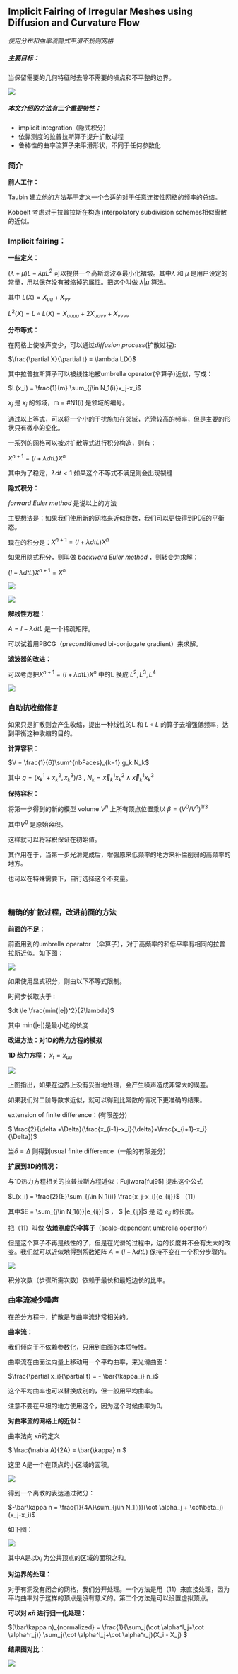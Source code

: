 ## Implicit Fairing of Irregular Meshes using Diffusion and Curvature Flow

*使用分布和曲率流隐式平滑不规则网格*



##### 主要目标：

当保留需要的几何特征时去除不需要的噪点和不平整的边界。

![](https://github.com/freyakniglty/algorithm/blob/master/images/1.png)



##### 本文介绍的方法有三个重要特性：

- implicit integration（隐式积分）
- 依靠测度的拉普拉斯算子提升扩散过程
- 鲁棒性的曲率流算子来平滑形状，不同于任何参数化

### 简介

**前人工作：**

Taubin 建立他的方法基于定义一个合适的对于任意连接性网格的频率的总结。

Kobbelt 考虑对于拉普拉斯在构造 interpolatory subdivision schemes相似离散的近似。



### **Implicit fairing：**

**一些定义：**

$(\lambda + \mu)L-\lambda\mu L^2$ 可以提供一个高斯滤波器最小化褶皱。其中$\lambda$ 和 $\mu$ 是用户设定的常量，用以保存没有被缩掉的属性。把这个叫做 $\lambda | \mu$ 算法。

其中 $L(X) = X_{uu}+X_{vv}$

$L^2(X)=L\circ L(X) = X_{uuuu} + 2X_{uuvv}+X_{vvvv}$



**分布等式：**

在网格上使噪声变少，可以通过*diffusion process*(扩散过程):

$\frac{\partial X}{\partial t} = \lambda L(X)$

其中拉普拉斯算子可以被线性地被umbrella operator(伞算子)近似，写成：

$L(x_i) = \frac{1}{m} \sum_{j\in N_1(i)}x_j-x_i$

${x_j}$ 是 $x_i$ 的邻域，m = #N1(i) 是领域的编号。

通过以上等式，可以将一个小的干扰施加在邻域，光滑较高的频率，但是主要的形状只有微小的变化。

一系列的网格可以被对扩散等式进行积分构造，则有：

$X^{n+1} = (I+\lambda dt L)X^n$

其中为了稳定，$\lambda dt <1$ 如果这个不等式不满足则会出现裂缝



**隐式积分：**

*forward Euler method* 是说以上的方法

主要想法是：如果我们使用新的网格来近似倒数，我们可以更快得到PDE的平衡态。

现在的积分是：$X^{n+1} = (I+\lambda dt L)X^n$

如果用隐式积分，则叫做 *backward Euler method* ，则转变为求解：

$(I-\lambda dtL)X^{n+1} = X^n$

![](https://github.com/freyakniglty/algorithm/blob/master/images/2.png)

![](https://github.com/freyakniglty/algorithm/blob/master/images/4.png)



**解线性方程：**

$A = I-\lambda dtL$ 是一个稀疏矩阵。

可以试着用PBCG（preconditioned bi-conjugate gradient）来求解。



**滤波器的改进：**

可以考虑把$X^{n+1} = (I+\lambda dt L)X^n$  中的L 换成 $L^2,L^3,L^4$

![](https://github.com/freyakniglty/algorithm/blob/master/images/3.png)



### 自动抗收缩修复

如果只是扩散则会产生收缩，提出一种线性的L 和 $L\circ L$ 的算子去增强低频率，达到平衡这种收缩的目的。

**计算容积：**

$V = \frac{1}{6}\sum^{nbFaces}_{k=1} g_k.N_k$

其中 $g = (x^1_k+x^2_k,x_k^3)/3$ , $N_k = \vec x^1_kx^2_k\land \vec x^1_kx_k^3$



**保持容积：**

将第一步得到的新的模型 volume $V^n$ 上所有顶点位置乘以 $\beta = (V^0/V^n)^{1/3}$

其中$V^0$ 是原始容积。

这样就可以将容积保证在初始值。

其作用在于，当第一步光滑完成后，增强原来低频率的地方来补偿削弱的高频率的地方。

也可以在特殊需要下，自行选择这个不变量。



​                                                                                       

### 精确的扩散过程，改进前面的方法

**前面的不足：**

前面用到的umbrella operator （伞算子），对于高频率的和低平率有相同的拉普拉斯近似。如下图：

![](https://github.com/freyakniglty/algorithm/blob/master/images/5.png)



如果使用显式积分，则由以下不等式限制。

时间步长取决于 :

$dt \le \frac{min(|e|)^2}{2\lambda}$

其中 min(|e|)是最小边的长度



**改进方法：对1D的热力方程的模拟**

**1D 热力方程：** $x_t = x_{uu}$

![](https://github.com/freyakniglty/algorithm/blob/master/images/6.png)

上图指出，如果在边界上没有妥当地处理，会产生噪声造成非常大的误差。

如果我们对二阶导数求近似，就可以得到比常数的情况下更准确的结果。

extension of finite difference：(有限差分)

$ \frac{2}{\delta +\Delta}(\frac{x_{i-1}-x_i}{\delta}+\frac{x_{i+1}-x_i}{\Delta})$

当$\delta = \Delta$ 则得到usual finite difference（一般的有限差分）



**扩展到3D的情况：**

与1D热力方程相关的拉普拉斯方程近似：Fujiwara[fuj95] 提出这个公式

$L(x_i) = \frac{2}{E}\sum_{j\in N_1(i)} \frac{x_j-x_i}{e_{ij}}$   （11）

其中$E = \sum_{j\in N_1(i)}|e_{ij}| $ ， $ |e_{ij}|$ 是 边 $e_{ij}$ 的长度。

把（11）叫做 **依赖测度的伞算子**（scale-dependent umbrella operator）

但是这个算子不再是线性的了，但是在光滑的过程中，边的长度并不会有太大的改变。我们就可以近似地得到系数矩阵 $A = (I-\lambda dtL)$ 保持不变在一个积分步骤内。

![](https://github.com/freyakniglty/algorithm/blob/master/images/7.png)



积分次数（步骤所需次数）依赖于最长和最短边长的比率。



### 曲率流减少噪声

在差分方程中，扩散是与曲率流非常相关的。



**曲率流：**

我们倾向于不依赖参数化，只用到曲面的本质特性。

曲率流在曲面法向量上移动用一个平均曲率，来光滑曲面：

$\frac{\partial x_i}{\partial t} = - \bar{\kappa_i} n_i$

这个平均曲率也可以替换成别的，但一般用平均曲率。

注意不要在平坦的地方使用这个，因为这个时候曲率为0。



**对曲率流的网格上的近似：**

曲率法向 $\bar\kappa n$的定义

$ \frac{\nabla A}{2A} = \bar{\kappa} n $

这里 A是一个在顶点的小区域的面积。

![](https://github.com/freyakniglty/algorithm/blob/master/images/8.png)

得到一个离散的表达通过微分：

$-\bar\kappa n = \frac{1}{4A}\sum_{j\in N_1(i)}(\cot \alpha_j + \cot\beta_j)(x_j-x_i)$

如下图：

![](https://github.com/freyakniglty/algorithm/blob/master/images/9.png)

其中A是以$x_i$ 为公共顶点的区域的面积之和。



**对边界的处理：**

对于有洞没有闭合的网格，我们分开处理。一个方法是用（11）来直接处理，因为平均曲率对于这样的顶点是没有意义的。第二个方法是可以设置虚拟顶点。



**可以对 $\bar\kappa n$ 进行归一化处理：**

$(\bar\kappa n)_{normalized} = \frac{1}{\sum_j(\cot \alpha^l_j+\cot \alpha^r_j)} \sum_j(\cot \alpha^l_j+\cot \alpha^r_j)(X_i - X_j) $

**结果图对比：**

![](https://github.com/freyakniglty/algorithm/blob/master/images/10.png)



